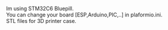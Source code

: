 Im using STM32C6 Bluepill.<br>
You can change your board [ESP,Arduino,PIC,..] in plaformio.ini.<br>
STL files for 3D printer case.


